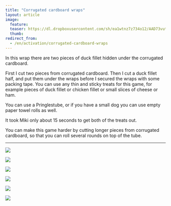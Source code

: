 ```yaml
---
title: "Corrugated cardboard wraps"
layout: article
image:
  feature:
  teaser: https://dl.dropboxusercontent.com/sh/ea1wtnz7z734o12/AAD73vut7nD_ZYXATmlQfYxGa/aktivointi/aaltopahviwrapit/DSC55675-245px.jpg
  thumb:
redirect_from:
  - /en/activation/corrugated-cardboard-wraps
---
```


In this wrap there are two pieces of duck fillet hidden under the corrugated cardboard.

First I cut two pieces from corrugated cardboard. Then I cut a duck fillet half, and put them under the wraps before I secured the wraps with some packing tape. You can use any thin and sticky treats for this game, for example pieces of duck fillet or chicken fillet or small slices of cheese or ham.

You can use a Pringlestube, or if you have a small dog you can use empty paper towel rolls as well.

It took Miki only about 15 seconds to get both of the treats out.

You can make this game harder by cutting longer pieces from corrugated cardboard, so that you can roll several rounds on top of the tube.

---

[![](https://dl.dropboxusercontent.com/sh/ea1wtnz7z734o12/AAAnzVMNMNuePcGhKk-KKO3Ka/aktivointi/aaltopahviwrapit/DSC55668-800px.jpg)](https://dl.dropboxusercontent.com/sh/ea1wtnz7z734o12/AAB16RvF3Tw8Sm-SiiBOfatBa/aktivointi/aaltopahviwrapit/DSC55668.jpg)

[![](https://dl.dropboxusercontent.com/sh/ea1wtnz7z734o12/AADwGgzUMaN_yqES4eJrzB4Wa/aktivointi/aaltopahviwrapit/DSC55671-800px.jpg)](https://dl.dropboxusercontent.com/sh/ea1wtnz7z734o12/AAD3cyzdfG-yoH7kyrU9D4Aya/aktivointi/aaltopahviwrapit/DSC55671.jpg)

[![](https://dl.dropboxusercontent.com/sh/ea1wtnz7z734o12/AACU6lXuTfDMvVaJw1drqjGla/aktivointi/aaltopahviwrapit/DSC55675-800px.jpg)](https://dl.dropboxusercontent.com/sh/ea1wtnz7z734o12/AABez40uqyJb1dcOAuYpPubva/aktivointi/aaltopahviwrapit/DSC55675.jpg)

[![](https://dl.dropboxusercontent.com/sh/ea1wtnz7z734o12/AAAlTOzeTd25p6E-wPngd0CVa/aktivointi/aaltopahviwrapit/DSC55676-800px.jpg)](https://dl.dropboxusercontent.com/sh/ea1wtnz7z734o12/AAChCdrV4GvA5Tf2sJsP0leTa/aktivointi/aaltopahviwrapit/DSC55676.jpg)

[![](https://dl.dropboxusercontent.com/sh/ea1wtnz7z734o12/AABW3jda5nC5NhSmvcvjyf70a/aktivointi/aaltopahviwrapit/DSC55685-800px.jpg)](https://dl.dropboxusercontent.com/sh/ea1wtnz7z734o12/AADm8vJd2xiIuktqBf1_Aa4_a/aktivointi/aaltopahviwrapit/DSC55685.jpg)

[![](https://dl.dropboxusercontent.com/sh/ea1wtnz7z734o12/AAAN1lvcublDLH6B1e8YcRNaa/aktivointi/aaltopahviwrapit/DSC55665-800px.jpg)](https://dl.dropboxusercontent.com/sh/ea1wtnz7z734o12/AACne5RLc_NSW4LOlliZ4EFma/aktivointi/aaltopahviwrapit/DSC55665.jpg)
